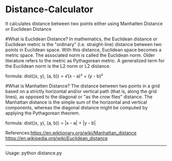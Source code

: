 
# Distance-Calculator
It calculates distance between two points either using Manhatten Distance or Euclidean Distance

#What is Euclidean Distance?
In mathematics, the Euclidean distance or Euclidean metric is the "ordinary" (i.e. straight-line) distance between 
two points in Euclidean space. With this distance, Euclidean space becomes a metric space. The associated norm is 
called the Euclidean norm. Older literature refers to the metric as Pythagorean metric. A generalized term for the
Euclidean norm is the L2 norm or L2 distance.

formula: dist((x, y), (a, b)) = √(x - a)² + (y - b)²

#What is Manhatten Distance?
The distance between two points in a grid based on a strictly horizontal and/or vertical path (that is, along the grid lines), 
as opposed to the diagonal or "as the crow flies" distance. The Manhattan distance is the simple sum of the horizontal and 
vertical components, whereas the diagonal distance might be computed by applying the Pythagorean theorem.


formula: dist((x, y), (a, b)) = |x - a| + |y - b| 

References:https://en.wiktionary.org/wiki/Manhattan_distance
           https://en.wikipedia.org/wiki/Euclidean_distance
           
******************************************************************************************************************************

Usage: python distance.py


